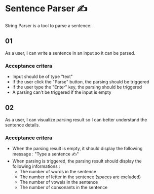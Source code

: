 # Sentence Parser ✍️

String Parser is a tool to parse a sentence.

## 01

As a user, I can write a sentence in an input so it can be parsed.

### Acceptance critera

- Input should be of type "text"
- If the user click the "Parse" button, the parsing should be triggered
- If the user type the "Enter" key, the parsing should be triggered
- A parsing can't be triggered if the input is empty

## 02

As a user, I can visualize parsing result so I can better understand the sentence details.

### Acceptance critera

- When the parsing result is empty, it should display the following message : "Type a sentence ✍️"
- When parsing is triggered, the parsing result should display the following informations :
  - The number of words in the sentence
  - The number of letter in the sentence (spaces are excluded)
  - The number of vowels in the sentence
  - The number of consonants in the sentence
